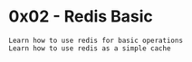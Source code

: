 # 0x02 - Redis Basic

    Learn how to use redis for basic operations
    Learn how to use redis as a simple cache
